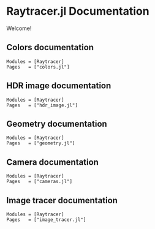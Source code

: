 # Raytracer.jl Documentation

Welcome!

## Colors documentation

```@autodocs
Modules = [Raytracer]
Pages   = ["colors.jl"]
```

## HDR image documentation

```@autodocs
Modules = [Raytracer]
Pages   = ["hdr_image.jl"]
```

## Geometry documentation

```@autodocs
Modules = [Raytracer]
Pages   = ["geometry.jl"]
```

## Camera documentation

```@autodocs
Modules = [Raytracer]
Pages   = ["cameras.jl"]
```

## Image tracer documentation

```@autodocs
Modules = [Raytracer]
Pages   = ["image_tracer.jl"]
```
